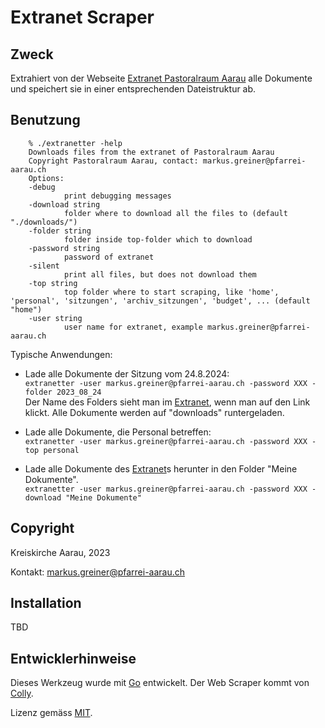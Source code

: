 # Extranet Scraper

## Zweck
Extrahiert von der Webseite [Extranet Pastoralraum Aarau][Extranet] alle Dokumente und speichert sie in einer entsprechenden Dateistruktur ab.

## Benutzung

        % ./extranetter -help
        Downloads files from the extranet of Pastoralraum Aarau
        Copyright Pastoralraum Aarau, contact: markus.greiner@pfarrei-aarau.ch
        Options:
        -debug
                print debugging messages
        -download string
                folder where to download all the files to (default "./downloads/")
        -folder string
                folder inside top-folder which to download
        -password string
                password of extranet
        -silent
                print all files, but does not download them
        -top string
                top folder where to start scraping, like 'home', 'personal', 'sitzungen', 'archiv_sitzungen', 'budget', ... (default "home")
        -user string
                user name for extranet, example markus.greiner@pfarrei-aarau.ch

Typische Anwendungen:

- Lade alle Dokumente der Sitzung vom 24.8.2024: \
  `extranetter -user markus.greiner@pfarrei-aarau.ch -password XXX -folder 2023_08_24` \
  Der Name des Folders sieht man im [Extranet], wenn man auf den Link klickt. Alle Dokumente werden auf "downloads" runtergeladen.

- Lade alle Dokumente, die Personal betreffen: \
  `extranetter -user markus.greiner@pfarrei-aarau.ch -password XXX -top personal` 

- Lade alle Dokumente des [Extranet]s herunter in den Folder "Meine Dokumente". \
  `extranetter -user markus.greiner@pfarrei-aarau.ch -password XXX -download "Meine Dokumente"`


## Copyright
Kreiskirche Aarau, 2023

Kontakt: <markus.greiner@pfarrei-aarau.ch>


[Extranet]: https://extranet.pastoralraum-aarau.ch/de/home

## Installation

TBD

## Entwicklerhinweise

Dieses Werkzeug wurde mit [Go](https://go.dev) entwickelt. Der Web Scraper kommt von [Colly](http://go-colly.org).

Lizenz gemäss [MIT](LICENSE).
